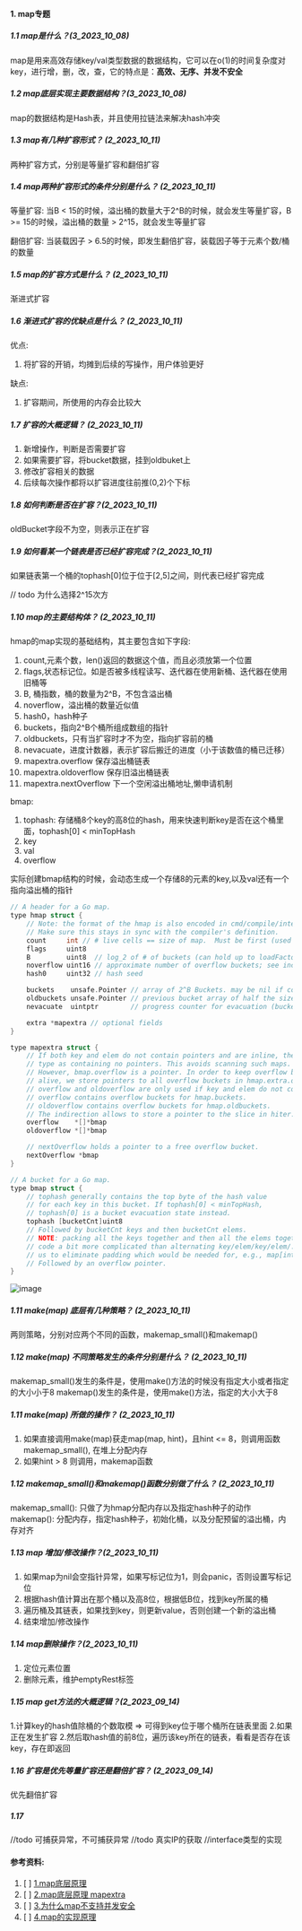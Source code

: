 #### 1. map专题

##### 1.1 map是什么？(3_2023_10_08)
map是用来高效存储key/val类型数据的数据结构，它可以在o(1)的时间复杂度对key，进行增，删，改，查，它的特点是：**高效、无序、并发不安全**


##### 1.2 map底层实现主要数据结构？(3_2023_10_08)
map的数据结构是Hash表，并且使用拉链法来解决hash冲突


##### 1.3 map有几种扩容形式？ (2_2023_10_11)
两种扩容方式，分别是等量扩容和翻倍扩容


##### 1.4 map两种扩容形式的条件分别是什么？ (2_2023_10_11)
等量扩容: 当B < 15的时候，溢出桶的数量大于2^B的时候，就会发生等量扩容，B >= 15的时候，溢出桶的数量 > 2^15，就会发生等量扩容

翻倍扩容: 当装载因子 > 6.5的时候，即发生翻倍扩容，装载因子等于元素个数/桶的数量


##### 1.5 map的扩容方式是什么？  (2_2023_10_11)
渐进式扩容

##### 1.6 渐进式扩容的优缺点是什么？  (2_2023_10_11)
优点:
1. 将扩容的开销，均摊到后续的写操作，用户体验更好

缺点:
1. 扩容期间，所使用的内存会比较大

##### 1.7 扩容的大概逻辑？ (2_2023_10_11)
1. 新增操作，判断是否需要扩容
2. 如果需要扩容，将bucket数据，挂到oldbuket上
3. 修改扩容相关的数据
4. 后续每次操作都将以扩容进度往前推(0,2)个下标

##### 1.8 如何判断是否在扩容？(2_2023_10_11)
oldBucket字段不为空，则表示正在扩容

##### 1.9 如何看某一个链表是否已经扩容完成？(2_2023_10_11)
如果链表第一个桶的tophash[0]位于位于[2,5]之间，则代表已经扩容完成



// todo 为什么选择2^15次方




##### 1.10 map的主要结构体？ (2_2023_10_11)
hmap的map实现的基础结构，其主要包含如下字段:
1. count,元素个数，len()返回的数据这个值，而且必须放第一个位置
2. flags,状态标记位。如是否被多线程读写、迭代器在使用新桶、迭代器在使用旧桶等
3. B, 桶指数，桶的数量为2^B，不包含溢出桶
4. noverflow，溢出桶的数量近似值
5. hash0，hash种子
6. buckets，指向2^B个桶所组成数组的指针
7. oldbuckets，只有当扩容时才不为空，指向扩容前的桶
8. nevacuate，进度计数器，表示扩容后搬迁的进度（小于该数值的桶已迁移）
9. mapextra.overflow 保存溢出桶链表
10. mapextra.oldoverflow 保存旧溢出桶链表
11. mapextra.nextOverflow 下一个空闲溢出桶地址,懒申请机制


bmap:
1. tophash: 存储桶8个key的高8位的hash，用来快速判断key是否在这个桶里面，tophash[0] < minTopHash
2. key
3. val
4. overflow

实际创建bmap结构的时候，会动态生成一个存储8的元素的key,以及val还有一个指向溢出桶的指针


```c++
// A header for a Go map.
type hmap struct {
	// Note: the format of the hmap is also encoded in cmd/compile/internal/gc/reflect.go.
	// Make sure this stays in sync with the compiler's definition.
	count     int // # live cells == size of map.  Must be first (used by len() builtin)
	flags     uint8
	B         uint8  // log_2 of # of buckets (can hold up to loadFactor * 2^B items)
	noverflow uint16 // approximate number of overflow buckets; see incrnoverflow for details
	hash0     uint32 // hash seed

	buckets    unsafe.Pointer // array of 2^B Buckets. may be nil if count==0.
	oldbuckets unsafe.Pointer // previous bucket array of half the size, non-nil only when growing
	nevacuate  uintptr        // progress counter for evacuation (buckets less than this have been evacuated)

	extra *mapextra // optional fields
}

type mapextra struct {
	// If both key and elem do not contain pointers and are inline, then we mark bucket
	// type as containing no pointers. This avoids scanning such maps.
	// However, bmap.overflow is a pointer. In order to keep overflow buckets
	// alive, we store pointers to all overflow buckets in hmap.extra.overflow and hmap.extra.oldoverflow.
	// overflow and oldoverflow are only used if key and elem do not contain pointers.
	// overflow contains overflow buckets for hmap.buckets.
	// oldoverflow contains overflow buckets for hmap.oldbuckets.
	// The indirection allows to store a pointer to the slice in hiter.
	overflow    *[]*bmap
	oldoverflow *[]*bmap

	// nextOverflow holds a pointer to a free overflow bucket.
	nextOverflow *bmap
}

// A bucket for a Go map.
type bmap struct {
	// tophash generally contains the top byte of the hash value
	// for each key in this bucket. If tophash[0] < minTopHash,
	// tophash[0] is a bucket evacuation state instead.
	tophash [bucketCnt]uint8
	// Followed by bucketCnt keys and then bucketCnt elems.
	// NOTE: packing all the keys together and then all the elems together makes the
	// code a bit more complicated than alternating key/elem/key/elem/... but it allows
	// us to eliminate padding which would be needed for, e.g., map[int64]int8.
	// Followed by an overflow pointer.
}

```


![image](https://github.com/Luozujian/architect/assets/27532970/1a2097c3-2a10-4d6a-84a9-66c2953e4277)
##### 1.11 make(map) 底层有几种策略？ (2_2023_10_11)
两则策略，分别对应两个不同的函数，makemap_small()和makemap()

##### 1.12 make(map) 不同策略发生的条件分别是什么？ (2_2023_10_11)
makemap_small()发生的条件是，使用make()方法的时候没有指定大小或者指定的大小小于8
makemap()发生的条件是，使用make()方法，指定的大小大于8


##### 1.11 make(map) 所做的操作？ (2_2023_10_11)
1. 如果直接调用make(map)获走map(map, hint)，且hint <= 8，则调用函数 makemap_small(), 在堆上分配内存
2. 如果hint > 8 则调用，makemap函数


##### 1.12 makemap_small()和makemap()函数分别做了什么？  (2_2023_10_11)
makemap_small(): 只做了为hmap分配内存以及指定hash种子的动作
makemap(): 分配内存，指定hash种子，初始化桶，以及分配预留的溢出桶，内存对齐


##### 1.13 map 增加/修改操作？(2_2023_10_11)
1. 如果map为nil会空指针异常，如果写标记位为1，则会panic，否则设置写标记位
2. 根据hash值计算出在那个桶以及高8位，根据低B位，找到key所属的桶
3. 遍历桶及其链表，如果找到key，则更新value，否则创建一个新的溢出桶
4. 结束增加/修改操作

##### 1.14 map删除操作？(2_2023_10_11)
1. 定位元素位置
2. 删除元素，维护emptyRest标签


##### 1.15 map get方法的大概逻辑？(2_2023_09_14)
1.计算key的hash值除桶的个数取模 => 可得到key位于哪个桶所在链表里面
2.如果正在发生扩容
2.然后取hash值的前8位，遍历该key所在的链表，看看是否存在该key，存在即返回


##### 1.16 扩容是优先等量扩容还是翻倍扩容？ (2_2023_09_14)
优先翻倍扩容

##### 1.17 


//todo 可捕获异常，不可捕获异常
//todo 真实IP的获取
//interface类型的实现


#### 参考资料:

1. [ ] [1.map底层原理](https://zhuanlan.zhihu.com/p/495998623)
2. [ ] [2.map底层原理 mapextra](https://cloud.tencent.com/developer/article/1746966)
3. [ ] [3.为什么map不支持并发安全](https://learnku.com/articles/67151)
4. [ ] [4.map的实现原理](https://zhuanlan.zhihu.com/p/495998623)
